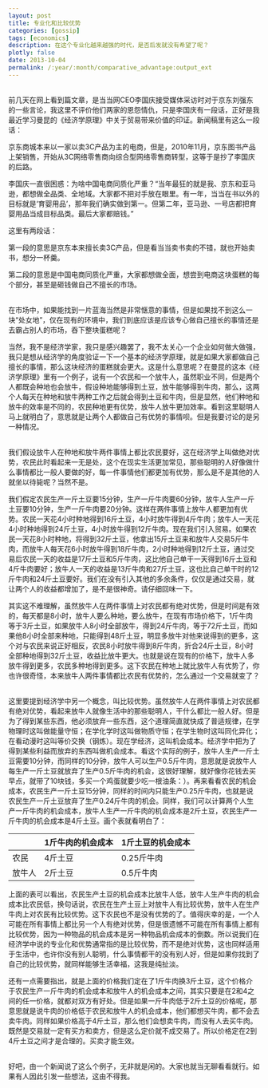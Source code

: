```yaml
---
layout: post
title: 专业化和比较优势
categories: [gossip]
tags: [economics]
description: 在这个专业化越来越强的时代，是否后发就没有希望了呢？
plotly: false
date: 2013-10-04
permalink: /:year/:month/comparative_advantage:output_ext
---
```

\
前几天在网上看到篇文章，是当当网CEO李国庆接受媒体采访时对于京东刘强东的一些言论，我这里不评价他们两家的恩怨情仇，只是李国庆有一段话，正好是我最近学习曼昆的《经济学原理》中关于贸易带来价值的印证。新闻稿里有这么一段话：

<!-- more -->

京东商城本来以一家以卖3C产品为主的电商，但是，2010年11月，京东图书产品上架销售，开始从3C网络零售商向综合型网络零售商转型，这等于是抄了李国庆的后路。

李国庆一直很困惑：为啥中国电商同质化严重？“当年最狂的就是我、京东和亚马逊，都想做全品类、全地域。大家都不把对手放在眼里。有一年，当当在书以外的目标就是‘育婴用品’，那年我们确实做到第一。但第二年，亚马逊、一号店都把育婴用品当成目标品类。最后大家都赔钱。”

这里有两段话：

第一段的意思是京东本来擅长卖3C产品，但是看当当卖书卖的不错，就也开始卖书，想分一杯羹。

第二段的意思是中国电商同质化严重，大家都想做全面，想尝到电商这块蛋糕的每个部分，甚至是砸钱做自己不擅长的市场。

\
在市场中，如果能找到一片蓝海当然是非常惬意的事情，但是如果找不到这么一块“处女地”，仅在现有的环境中，我们到底应该是应该专心做自己擅长的事情还是去霸占别人的市场，吞下整块蛋糕呢？

当然，我不是经济学家，我只是感兴趣罢了，我不太关心一个企业如何做大做强，我只是想从经济学的角度验证一下一个基本的经济学原理，就是如果大家都做自己擅长的事情，那么这块经济的蛋糕就会更大。这是什么意思呢？在曼昆的这本《经济学原理》里有一个例子，说有一个农民和一个放牛人，虽然职业不同，但是两个人都既会种地也会放牛，假设种地能够得到土豆，放牛能够得到牛肉，那么，这两个人每天在种地和放牛两种工作之后就会得到土豆和牛肉，但是显然，他们种地和放牛的效率是不同的，农民种地更有优势，放牛人放牛更加效率。看到这里聪明人马上就明白了，意思就是让两个人都做自己有优势的事情呗。但是我要讨论的是另一种情况。

\
我们假设放牛人在种地和放牛两件事情上都比农民要好，这在经济学上叫做绝对优势，农民此时看起来一无是处，这个在现实生活更加常见，那些聪明的人好像做什么事情都比一般人要做的好，每一件事情他们都更加有优势，那么是不是其他的人就坐以待毙呢？当然不是。

我们假定农民生产一斤土豆要15分钟，生产一斤牛肉要60分钟，放牛人生产一斤土豆要10分钟，生产一斤牛肉要20分钟。这样在两件事情上放牛人都更加有优势。农民一天花4小时种地得到16斤土豆，4小时放牛得到4斤牛肉；放牛人一天花4小时种地得到24斤土豆，4小时放牛得到12斤牛肉。现在我们引入贸易。如果农民一天花8小时种地，将得到32斤土豆，他拿出15斤土豆来和放牛人交易5斤牛肉，而放牛人每天花6小时放牛得到18斤牛肉，2小时种地得到12斤土豆，通过交易后农民一天的收益是17斤土豆和5斤牛肉，这比他自己单干一天得到16斤土豆和4斤牛肉要好；放牛人一天的收益是13斤牛肉和27斤土豆，这也比自己单干时的12斤牛肉和24斤土豆要好。我们在没有引入其他的多余条件，仅仅是通过交易，就让两个人的收益都增加了，是不是很神奇。请仔细回味一下。

其实这不难理解，虽然放牛人在两件事情上对农民都有绝对优势，但是时间是有效的，每天都是8小时，放牛人要么种地，要么放牛，在现有市场价格下，1斤牛肉等于3斤土豆，如果放牛人8小时全部放牛，得到24斤牛肉，等于72斤土豆，而如果他8小时全部来种地，只能得到48斤土豆，明显多放牛对他来说得到的更多，这个对与农民来说正好相反，农民8小时放牛得到8斤牛肉，折合24斤土豆，8小时全部种地得到32斤土豆，收益比放牛更大。也就是说在现有的价格下，放牛人多放牛得到更多，农民多种地得到更多。这下农民在种地上就比放牛人有优势了，你也许很奇怪，本来放牛人两件事情都比农民有优势的，怎么通过一个交易就变了？

\
这里要提到经济学中另一个概念，叫比较优势。虽然放牛人在两件事情上对农民都有绝对优势，看起来放牛人就像生活中的那些聪明人，干什么都比一般人好。但是为了得到某些东西，他必须放弃一些东西，这个道理简直就快成了普适规律，在学物理时这叫做能量守恒；在学化学时这叫做物质守恒；在学生物时这叫同化异化；在看动漫时这叫等价交换（钢炼）。现在学经济，这叫机会成本。经济学中把为了得到某些利益而放弃的东西叫做机会成本。看这个实际的例子，放牛人生产一斤土豆需要10分钟，而同样的10分钟，放牛人可以生产0.5斤牛肉，意思就是说放牛人每生产一斤土豆就放弃了生产0.5斤牛肉的机会，这很好理解，就好像你花钱去买早点，就带了10块钱，多买一个鸡蛋就要少吃一根油条：）。再来看看农民的机会成本，农民生产一斤土豆15分钟，同样的时间内只能生产0.25斤牛肉，也就是说农民生产一斤土豆放弃了生产0.24斤牛肉的机会。同样，我们可以计算两个人生产一斤牛肉的机会成本，放牛人生产一斤牛肉的机会成本是2斤土豆，农民生产一斤牛肉的机会成本是4斤土豆。画个表就看明白了：

|  | 1斤牛肉的机会成本| 1斤土豆的机会成本 |
| :- | :-- | :- |
| 农民 | 4斤土豆 | 0.25斤牛肉 |
| 放牛人 | 2斤土豆 | 0.5斤牛肉 |

上面的表可以看出，农民生产土豆的机会成本比放牛人低，放牛人生产牛肉的机会成本比农民低，换句话说，农民在生产土豆上对放牛人有比较优势，放牛人在生产牛肉上对农民有比较优势。这下农民也不是没有优势的了。值得庆幸的是，一个人可能在所有事情上都比另一个人有绝对优势，但是很遗憾不可能在所有事情上都有比较优势，因为一种物品的机会成本是另一种物品机会成本的倒数。所以说我们在经济学中说的专业化和优势通常指的是比较优势，而不是绝对优势，这也同样适用于生活中，也许你没有别人聪明，什么事情都干的没有别人好，但是如果你找到了自己的比较优势，就同样能够生活幸福，这我是纯扯淡。

还有一点需要指出，就是上面的价格我们定在了1斤牛肉换3斤土豆，这个价格介于农民生产一斤牛肉的机会成本和放牛人的机会成本之间，其实只要是在2和4之间的任一价格，就都对双方有好处。但是如果一斤牛肉低于2斤土豆的价格呢，那意思就是说牛肉的价格低于农民和放牛人的机会成本，他们都想买牛肉，都不会去卖牛肉。同样如果价格高于4斤土豆，那么他们会想卖牛肉，而没有人去买牛肉。既然是交易就一定有买方和卖方，但是这么定价就不成交易了。所以价格定在2到4斤土豆之间才是合理的。买卖才能生效。

\
好吧，由一个新闻说了这么个例子，无非就是闲的。大家也就当无聊看看就行。如果有人因此引发一些想法，这由不得我。